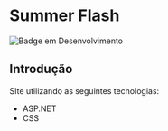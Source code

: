 # Summer Flash

![Badge em Desenvolvimento](https://img.shields.io/static/v1?label=STATUS&message=FINALIZADO&color=GREEN&style=for-the-badge)

## Introdução
SIte utilizando as seguintes tecnologias:
* ASP.NET
* CSS
